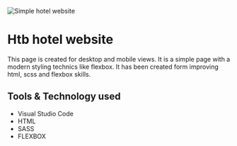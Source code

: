![Simple hotel website](img/main-github.png)
# Htb hotel website

This page is created for desktop and mobile views. It is a simple page with a modern styling technics like flexbox. 
It has been created form improving html, scss and flexbox skills.

## Tools & Technology used

- Visual Studio Code
- HTML 
- SASS
- FLEXBOX
